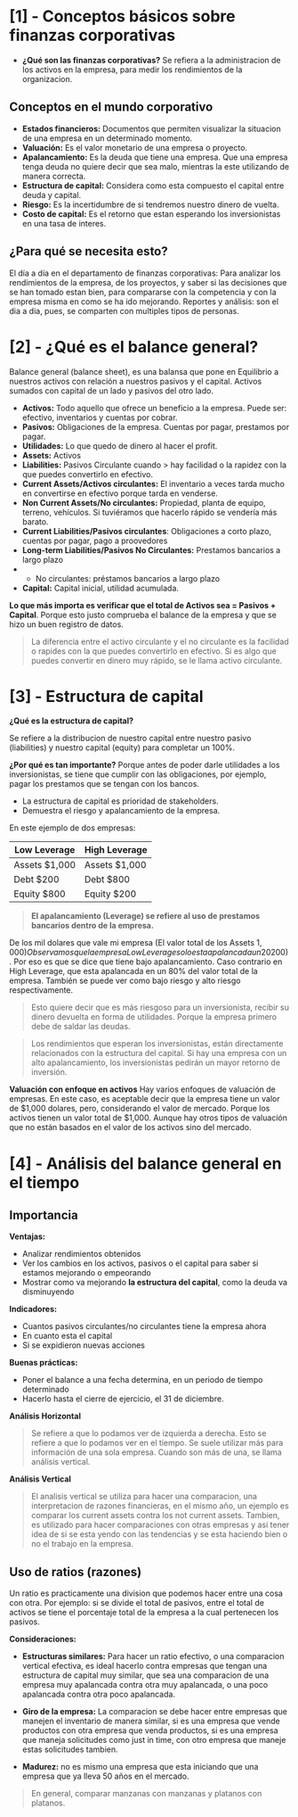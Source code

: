 # [1] - Conceptos básicos sobre finanzas corporativas

- **¿Qué son las finanzas corporativas?**
Se refiera a la administracion de los activos en la empresa, para medir los rendimientos de la organizacion.

## Conceptos en el mundo corporativo

- **Estados financieros:** Documentos que permiten visualizar la situacion de una empresa en un determinado momento.
- **Valuación:** Es el valor monetario de una empresa o proyecto.
- **Apalancamiento:** Es la deuda que tiene una empresa. Que una empresa tenga deuda no quiere decir que sea malo, mientras la este utilizando de manera correcta.
- **Estructura de capital:** Considera como esta compuesto el capital entre deuda y capital.
- **Riesgo:** Es la incertidumbre de si tendremos nuestro dinero de vuelta.
- **Costo de capital:** Es el retorno que estan esperando los inversionistas en una tasa de interes.

 ## ¿Para qué se necesita esto?
 
El día a día en el departamento de finanzas corporativas: Para analizar los rendimientos de la empresa, de los proyectos, y saber si las decisiones
que se han tomado estan bien, para compararse con la competencia y con la empresa misma en como se ha ido mejorando.
Reportes y análisis: son el dia a dia, pues, se comparten con multiples tipos de personas.

# [2] - ¿Qué es el balance general?
 Balance general (balance sheet), es una balansa que pone en Equilibrio a nuestros activos con relación a nuestros pasivos y el capital.
 Activos sumados con capital de un lado y pasivos del otro lado.
- **Activos:** Todo aquello que ofrece un beneficio a la empresa. Puede ser: efectivo, inventarios y cuentas por cobrar.
- **Pasivos:** Obligaciones de la empresa. Cuentas por pagar, prestamos por pagar.
- **Utilidades:** Lo que quedo de dinero al hacer el profit.
- **Assets:** Activos
- **Liabilities:** Pasivos Circulante cuando > hay facilidad o la rapidez con la que puedes convertirlo en efectivo.
- **Current Assets/Activos circulantes:** El inventario a veces tarda mucho en convertirse en efectivo porque tarda en venderse.
- **Non Current Assets/No circulantes:** Propiedad, planta de equipo, terreno, vehículos. Si tuviéramos que hacerlo rápido se vendería más barato.
- **Current Liabilities/Pasivos circulantes**: Obligaciones a corto plazo, cuentas por pagar, pago a proovedores
- **Long-term Liabilities/Pasivos No Circulantes:** Prestamos bancarios a largo plazo
- - No circulantes: préstamos bancarios a largo plazo
- **Capital:** Capital inicial, utilidad acumulada.

**Lo que más importa es verificar que el total de Activos sea = Pasivos + Capital**. Porque esto justo comprueba
el balance de la empresa y que se hizo un buen registro de datos.

> La diferencia entre el activo circulante y el no circulante es la facilidad o rapides con la que puedes convertirlo en efectivo. Si es algo que puedes convertir
> en dinero muy rápido, se le llama activo circulante.

# [3] - Estructura de capital

**¿Qué es la estructura de capital?**

Se refiere a la distribucion de nuestro capital entre nuestro pasivo (liabilities) y nuestro capital (equity) para completar un 100%.

**¿Por qué es tan importante?**
Porque antes de poder darle utilidades a los inversionistas, se tiene que cumplir con las obligaciones, por ejemplo, pagar los prestamos que se tengan con los bancos.
- La estructura de capital es prioridad de stakeholders.
- Demuestra el riesgo y apalancamiento de la empresa.  

En este ejemplo de dos empresas:

| Low Leverage | High Leverage |
| --- | --- |
| Assets $1,000 | Assets $1,000|
| Debt $200 | Debt $800 | 
| Equity $800 | Equity $200 |

> **El apalancamiento (Leverage) se refiere al uso de prestamos bancarios dentro de la empresa.**

De los mil dolares que vale mi empresa (El valor total de los Assets $1,000) Observamos que la empresa Low Leverage solo esta apalancada un 20% ($200). 
Por eso es que se dice que tiene bajo apalancamiento. 
Caso contrario en High Leverage, que esta apalancada en un 80% del valor total de la empresa.
También se puede ver como bajo riesgo y alto riesgo respectivamente.

> Esto quiere decir que es más riesgoso para un inversionista, recibir su dinero devuelta en forma de utilidades. Porque la empresa
> primero debe de saldar las deudas.

> Los rendimientos que esperan los inversionistas, están directamente relacionados con la estructura del capital.
> Si hay una empresa con un alto apalancamiento, los inversionistas pedirán un mayor retorno de inversión.

**Valuación con enfoque en activos**
Hay varios enfoques de valuación de empresas. En este caso, es aceptable decir que la empresa tiene un valor de $1,000 dolares, pero, considerando el valor de mercado. 
Porque los activos tienen un valor total de $1,000.
Aunque hay otros tipos de valuación que no están basados en el valor de los activos sino del mercado. 

 
# [4] - Análisis del balance general en el tiempo

## Importancia

**Ventajas:**

- Analizar rendimientos obtenidos
- Ver los cambios en los activos, pasivos o el capital para saber si estamos mejorando o empeorando
- Mostrar como va mejorando **la estructura del capital**, como la deuda va disminuyendo

**Indicadores:**

- Cuantos pasivos circulantes/no circulantes tiene la empresa ahora
- En cuanto esta el capital
- Si se expidieron nuevas acciones

**Buenas prácticas:**

- Poner el balance a una fecha determina, en un periodo de tiempo determinado
- Hacerlo hasta el cierre de ejercicio, el 31 de diciembre.

 
**Análisis Horizontal**
> Se refiere a que lo podamos ver de izquierda a derecha. Esto se refiere a que lo podamos ver en el tiempo.
> Se suele utilizar más para información de una sola empresa. Cuando son más de una, se llama análisis vertical.

 
**Análisis Vertical**
> El analisis vertical se utiliza para hacer una comparacion, una interpretacion de razones financieras, en el mismo año, un ejemplo es comparar los current assets contra los not current assets.
> Tambien, es utilizado para hacer comparaciones con otras empresas y asi tener idea de si se esta yendo con las tendencias y se esta haciendo bien o no el trabajo en la empresa.

 
## Uso de ratios (razones)

Un ratio es practicamente una division que podemos hacer entre una cosa con otra. 
Por ejemplo: si se divide el total de pasivos, entre el total de activos se tiene el porcentaje total de la empresa a la cual pertenecen los pasivos.

**Consideraciones:**

- **Estructuras similares:** Para hacer un ratio efectivo, o una comparacion vertical efectiva, es ideal hacerlo contra empresas que tengan una estructura de capital muy similar,
   que sea una comparacion de una empresa muy apalancada contra otra muy apalancada, o una poco apalancada contra otra poco apalancada.

- **Giro de la empresa:** La comparacion se debe hacer entre empresas que manejen el inventario de manera similar, si es una empresa que vende productos con otra empresa que venda productos,
   si es una empresa que maneja solicitudes como just in time, con otro empresa que maneje estas solicitudes tambien.

- **Madurez:** no es mismo una empresa que esta iniciando que una empresa que ya lleva 50 años en el mercado.

> En general, comparar manzanas con manzanas y platanos con platanos. 

